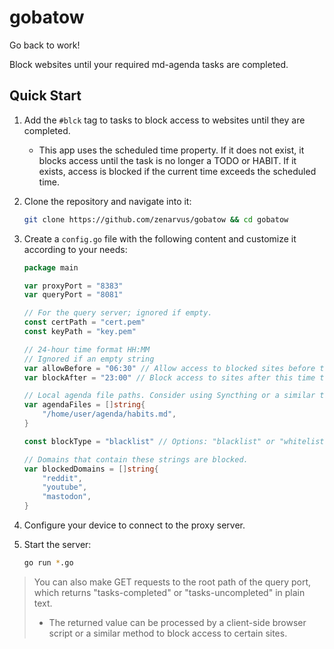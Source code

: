 # gobatow
Go back to work!

Block websites until your required md-agenda tasks are completed.

## Quick Start
1. Add the `#blck` tag to tasks to block access to websites until they are completed.
    - This app uses the scheduled time property. If it does not exist, it blocks access until the task is no longer a TODO or HABIT. If it exists, access is blocked if the current time exceeds the scheduled time.

2. Clone the repository and navigate into it:
   ```bash
   git clone https://github.com/zenarvus/gobatow && cd gobatow
   ```

3. Create a `config.go` file with the following content and customize it according to your needs:
   ```go
   package main

   var proxyPort = "8383"
   var queryPort = "8081"

   // For the query server; ignored if empty.
   const certPath = "cert.pem"
   const keyPath = "key.pem"

   // 24-hour time format HH:MM
   // Ignored if an empty string
   var allowBefore = "06:30" // Allow access to blocked sites before this time. Useful for your tasks that requires access to the blocked websites before this time.
   var blockAfter = "23:00" // Block access to sites after this time to prevent disrupting your sleep pattern.

   // Local agenda file paths. Consider using Syncthing or a similar tool if you plan to run this on an external server.
   var agendaFiles = []string{
       "/home/user/agenda/habits.md",
   }

   const blockType = "blacklist" // Options: "blacklist" or "whitelist"

   // Domains that contain these strings are blocked.
   var blockedDomains = []string{
       "reddit",
       "youtube",
       "mastodon",
   }
   ```

4. Configure your device to connect to the proxy server.

5. Start the server:
   ```bash
   go run *.go
   ``` 
> You can also make GET requests to the root path of the query port, which returns "tasks-completed" or "tasks-uncompleted" in plain text.
> - The returned value can be processed by a client-side browser script or a similar method to block access to certain sites.
